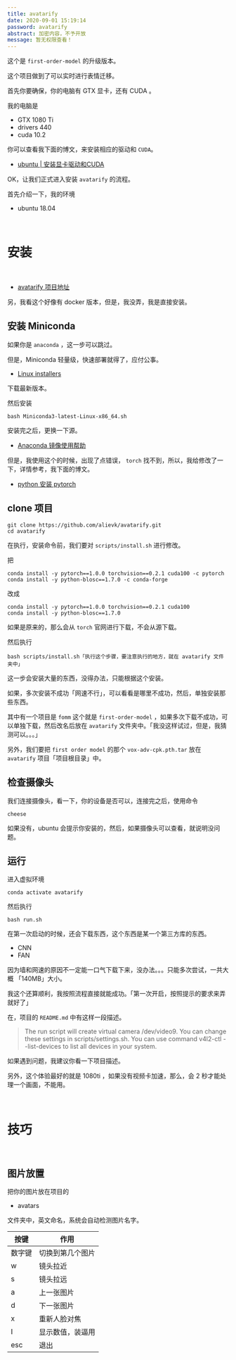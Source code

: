 ```yaml
---
title: avatarify
date: 2020-09-01 15:19:14
password: avatarify
abstract: 加密内容，不予开放
message: 暂无权限查看！
---
```

这个是 `first-order-model` 的升级版本。

这个项目做到了可以实时进行表情迁移。

<!-- more -->

首先你要确保，你的电脑有 GTX 显卡，还有 CUDA 。

我的电脑是

- GTX 1080 Ti
- drivers 440
- cuda 10.2

你可以查看我下面的博文，来安装相应的驱动和 `CUDA`。

- [ubuntu | 安装显卡驱动和CUDA](https://benpaodewoniu.github.io/2020/09/01/ubuntu5/)

OK，让我们正式进入安装 `avatarify` 的流程。

首先介绍一下，我的环境

- ubuntu 18.04

<br/>

# 安装

<br/>

- [avatarify 项目地址](https://github.com/alievk/avatarify)

另，我看这个好像有 docker 版本，但是，我没弄，我是直接安装。

## 安装 Miniconda

如果你是 `anaconda` ，这一步可以跳过。

但是，Miniconda 轻量级，快速部署就得了，应付公事。

- [Linux installers](https://docs.conda.io/en/latest/miniconda.html#linux-installers)

下载最新版本。

然后安装

```
bash Miniconda3-latest-Linux-x86_64.sh
```

安装完之后，更换一下源。

- [Anaconda 镜像使用帮助](https://mirrors.tuna.tsinghua.edu.cn/help/anaconda/)

但是，我使用这个的时候，出现了点错误， `torch` 找不到，所以，我给修改了一下，详情参考，我下面的博文。

- [python 安装 pytorch](http://benpaodewoniu.github.io/2019/11/10/python64/)

## clone 项目

```
git clone https://github.com/alievk/avatarify.git
cd avatarify
```

在执行，安装命令前，我们要对 `scripts/install.sh` 进行修改。

把

```
conda install -y pytorch==1.0.0 torchvision==0.2.1 cuda100 -c pytorch
conda install -y python-blosc==1.7.0 -c conda-forge
```

改成

```
conda install -y pytorch==1.0.0 torchvision==0.2.1 cuda100
conda install -y python-blosc==1.7.0
```

如果是原来的，那么会从 `torch` 官网进行下载，不会从源下载。

然后执行

```
bash scripts/install.sh「执行这个步骤，要注意执行的地方，就在 avatarify 文件夹中」
```

这一步会安装大量的东西，没得办法，只能根据这个安装。

如果，多次安装不成功「网速不行」，可以看看是哪里不成功，然后，单独安装那些东西。

其中有一个项目是 `fomm` 这个就是 `first-order-model` ，如果多次下载不成功，可以单独下载，然后改名后放在 `avatarify` 文件夹中。「我没这样试过，但是，我猜测可以。。。」

另外，我们要把 `first order model` 的那个 `vox-adv-cpk.pth.tar` 放在 `avatarify` 项目「项目根目录」中。

## 检查摄像头

我们连接摄像头，看一下，你的设备是否可以，连接完之后，使用命令

```
cheese
```

如果没有，ubuntu 会提示你安装的，然后，如果摄像头可以查看，就说明没问题。

## 运行

进入虚拟环境

```
conda activate avatarify
```

然后执行

```
bash run.sh
```

在第一次启动的时候，还会下载东西，这个东西是某一个第三方库的东西。

- CNN
- FAN

因为墙和网速的原因不一定能一口气下载下来，没办法。。。只能多次尝试，一共大概 「140MB」大小。

我这个还算顺利，我按照流程直接就能成功。「第一次开启，按照提示的要求来弄就好了」

在，项目的 `README.md` 中有这样一段描述。

>The run script will create virtual camera /dev/video9. You can change these settings in scripts/settings.sh.
You can use command v4l2-ctl --list-devices to list all devices in your system.

如果遇到问题，我建议你看一下项目描述。

另外，这个体验最好的就是 1080ti ，如果没有视频卡加速，那么，会 2 秒才能处理一个画面，不能用。

<br/>

# 技巧

<br/>

## 图片放置

把你的图片放在项目的

- avatars 

文件夹中，英文命名，系统会自动检测图片名字。

|按键|作用|
|---|---|
|数字键|切换到第几个图片|
|w|镜头拉近|
|s|镜头拉远|
|a|上一张图片|
|d|下一张图片|
|x|重新人脸对焦|
|I|显示数值，装逼用|
|esc|退出|
